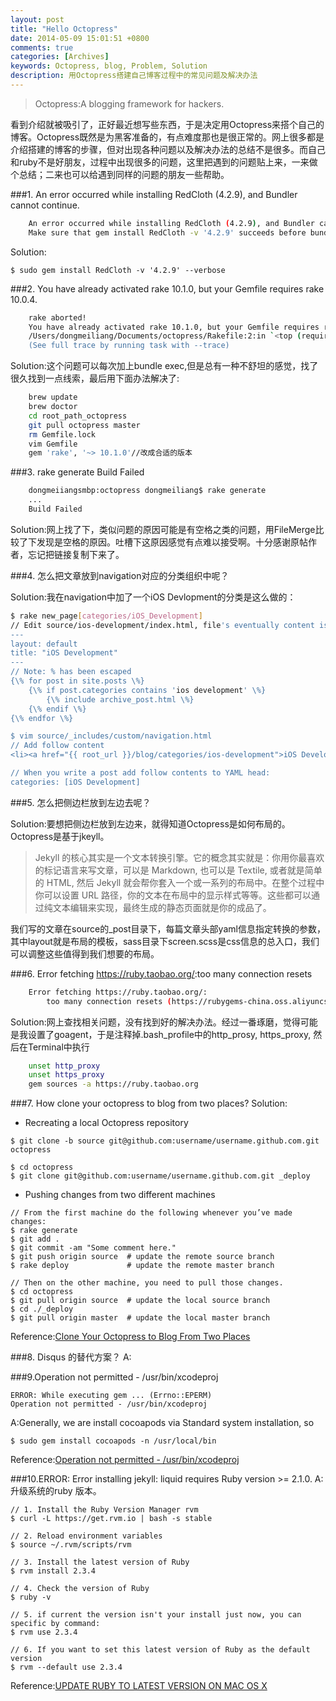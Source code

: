 ```yaml
---
layout: post
title: "Hello Octopress"
date: 2014-05-09 15:01:51 +0800
comments: true
categories: [Archives]
keywords: Octopress, blog, Problem, Solution
description: 用Octopress搭建自己博客过程中的常见问题及解决办法
---
```

> Octopress:A blogging framework for hackers.

看到介绍就被吸引了，正好最近想写些东西，于是决定用Octopress来搭个自己的博客。Octopress既然是为黑客准备的，有点难度那也是很正常的。网上很多都是介绍搭建的博客的步骤，但对出现各种问题以及解决办法的总结不是很多。而自己和ruby不是好朋友，过程中出现很多的问题，这里把遇到的问题贴上来，一来做个总结；二来也可以给遇到同样的问题的朋友一些帮助。

###1. An error occurred while installing RedCloth (4.2.9), and Bundler cannot continue.  
```bash
	An error occurred while installing RedCloth (4.2.9), and Bundler cannot continue.  
	Make sure that gem install RedCloth -v '4.2.9' succeeds before bundling.  
```

Solution:  

```
$ sudo gem install RedCloth -v '4.2.9' --verbose
```

###2. You have already activated rake 10.1.0, but your Gemfile requires rake 10.0.4.
```bash
	rake aborted!  
	You have already activated rake 10.1.0, but your Gemfile requires rake 10.0.4. Prepending `bundle exec` to your command may solve this.
	/Users/dongmeiliang/Documents/octopress/Rakefile:2:in `<top (required)>'
	(See full trace by running task with --trace)
```

Solution:这个问题可以每次加上bundle exec,但是总有一种不舒坦的感觉，找了很久找到一点线索，最后用下面办法解决了:  
```bash
	brew update
	brew doctor
	cd root_path_octopress
	git pull octopress master
	rm Gemfile.lock
	vim Gemfile
	gem 'rake', '~> 10.1.0'//改成合适的版本
```
<!-- more -->

###3. rake generate Build Failed
```bash
	dongmeiiangsmbp:octopress dongmeiliang$ rake generate
	...
	Build Failed
```

Solution:网上找了下，类似问题的原因可能是有空格之类的问题，用FileMerge比较了下发现是空格的原因。吐槽下这原因感觉有点难以接受啊。十分感谢原帖作者，忘记把链接复制下来了。

###4. 怎么把文章放到navigation对应的分类组织中呢？

Solution:我在navigation中加了一个iOS Devlopment的分类是这么做的：
```bash
$ rake new_page[categories/iOS_Development]  
// Edit source/ios-development/index.html, file's eventually content is:
---
layout: default
title: "iOS Development"
---
// Note: % has been escaped
{\% for post in site.posts \%}
    {\% if post.categories contains 'ios development' \%}
        {\% include archive_post.html \%}
    {\% endif \%}
{\% endfor \%}

$ vim source/_includes/custom/navigation.html
// Add follow content
<li><a href="{{ root_url }}/blog/categories/ios-development">iOS Development</a></li>

// When you write a post add follow contents to YAML head:
categories: [iOS Development]
```

###5. 怎么把侧边栏放到左边去呢？

Solution:要想把侧边栏放到左边来，就得知道Octopress是如何布局的。Octopress是基于jkeyll。  
> Jekyll 的核心其实是一个文本转换引擎。它的概念其实就是：你用你最喜欢的标记语言来写文章，可以是 Markdown, 也可以是 Textile, 或者就是简单的 HTML, 然后 Jekyll 就会帮你套入一个或一系列的布局中。在整个过程中你可以设置 URL 路径，你的文本在布局中的显示样式等等。这些都可以通过纯文本编辑来实现，最终生成的静态页面就是你的成品了。

我们写的文章在source的_post目录下，每篇文章头部yaml信息指定转换的参数，其中layout就是布局的模板，sass目录下screen.scss是css信息的总入口，我们可以调整这些值得到我们想要的布局。


###6. Error fetching <https://ruby.taobao.org/>:too many connection resets

```bash
	Error fetching https://ruby.taobao.org/:
    	too many connection resets (https://rubygems-china.oss.aliyuncs.com/specs.4.8.gz)
```

Solution:网上查找相关问题，没有找到好的解决办法。经过一番琢磨，觉得可能是我设置了goagent，于是注释掉.bash_profile中的http_prosy, https_proxy, 然后在Terminal中执行  
```bash
	unset http_proxy  
	unset https_proxy  
	gem sources -a https://ruby.taobao.org  
```

###7. How clone your octopress to blog from two places?
Solution:

* Recreating a local Octopress repository

```
$ git clone -b source git@github.com:username/username.github.com.git octopress

$ cd octopress
$ git clone git@github.com:username/username.github.com.git _deploy 

```

* Pushing changes from two different machines

```
// From the first machine do the following whenever you’ve made changes:
$ rake generate
$ git add .
$ git commit -am "Some comment here." 
$ git push origin source  # update the remote source branch 
$ rake deploy             # update the remote master branch

// Then on the other machine, you need to pull those changes.
$ cd octopress
$ git pull origin source  # update the local source branch
$ cd ./_deploy
$ git pull origin master  # update the local master branch
```

Reference:[Clone Your Octopress to Blog From Two Places](http://blog.zerosharp.com/clone-your-octopress-to-blog-from-two-places/)  

###8. Disqus 的替代方案？
A: 

###9.Operation not permitted - /usr/bin/xcodeproj 

```
ERROR: While executing gem ... (Errno::EPERM)
Operation not permitted - /usr/bin/xcodeproj
```
A:Generally, we are install cocoapods via Standard system installation, so

```
$ sudo gem install cocoapods -n /usr/local/bin
```
Reference:[Operation not permitted - /usr/bin/xcodeproj](https://github.com/CocoaPods/CocoaPods/issues/3692)

###10.ERROR:  Error installing jekyll: liquid requires Ruby version >= 2.1.0.
A:升级系统的ruby 版本。

```
// 1. Install the Ruby Version Manager rvm
$ curl -L https://get.rvm.io | bash -s stable

// 2. Reload environment variables
$ source ~/.rvm/scripts/rvm

// 3. Install the latest version of Ruby
$ rvm install 2.3.4

// 4. Check the version of Ruby
$ ruby -v

// 5. if current the version isn't your install just now, you can specific by command:
$ rvm use 2.3.4

// 6. If you want to set this latest version of Ruby as the default version
$ rvm --default use 2.3.4
```
Reference:[UPDATE RUBY TO LATEST VERSION ON MAC OS X](http://codingpad.maryspad.com/2017/04/29/update-mac-os-x-to-the-current-version-of-ruby/)
